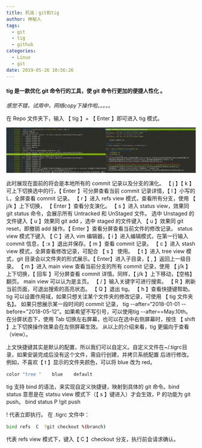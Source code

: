 ```yaml
---
title: 机油：git和tig
author: 神秘人
tags:
  - git
  - tig
  - github
categories:
  - Linux
  - git
date: 2019-05-26 10:56:26
---
```

####  tig 是一款优化 git 命令行的工具，使 git 命令行更加的便捷人性化 。

*感觉不错，试用中，网络copy下操作啦。。。。。*

在 Repo 文件夹下，输入 【 tig 】+ 【 Enter 】即可进入 tig 模式。

![tig](机油：git和tig/tig.jpg)

此时展现在面前的将会是本地所有的 commit 记录以及分支的演化。
【 j 】【 k 】可上下切换选中的行，【 Enter 】可分屏查看当前 commit 记录详情，【 l 】小写的 L，全屏查看 commit 记录。
【 r 】进入 refs view  模式，查看所有分支，使用 【 j/k 】上下切换， 【 Enter 】查看分支演化。
【 s 】进入 status view，效果同 git status 命令，会展示所有 Untracked 和 UnStaged 文件。 选中 Unstaged 的文件键入【 u 】效果同 git add ，选中 staged 的文件键入 【 u 】效果同 git reset，即撤销 add 操作。【 Enter 】查看分屏查看当前文件的修改记录。
status view 模式下键入 【 C 】进入 vim 编辑器，【 i 】进入编辑模式，在第一行输入 commit 信息，【 :x 】退出并保存。【 m 】查看 commit 记录。
【 c 】进入 stash view 模式，全屏查看修改记录，可配合 【 s 】 使用。
【 t 】进入 tree view 模式，git 目录会以文件夹的形式展示。【 Enter】进入子目录，【 , 】返回上一级目录。
【 m 】进入 main view 查看当前分支的所有 commit 记录，使用 【 j/k 】上下切换，【 回车 】可分屏查看 commit  详情。同样，【 j/k 】上下移动，【空格】翻页。
main view 可以认为是主页。
【 / 】输入关键字可进行搜索。
【 R 】刷新当前页面，可退出搜索的高亮状态。
【 Q 】退出 tig。
【 h 】查看快捷键帮助。
tig 可以设置作用域，如果只想关注某个文件夹的修改记录，可使用 【 tig 文件夹名】。
如果只想展示某一段时间的 commit 记录， tig --after=“2018-01-01 --before="2018-05-12”。如果希望不写引号，可以使用tig --after==May.10th。
在分屏状态下，使用 Tab 切换左右屏幕，也可以在选中右侧屏幕时，按住 【 shift 】上下切换操作效果会在左侧屏幕生效。
从以上的介绍来看，tig 更偏向于查看（view）。

上文快捷键其实是默认的配置，所以我们可以自定义。自定义文件在~/.tigrc目录，如果安装完成后没有这个文件，需自行创建，并拷贝系统配置 后进行修改。
例如，不喜欢【 t 】显示的文件夹颜色，可以将 blue 改为 red。

```bash
color "tree "    blue    default
```

tig 支持 bind 的语法，来实现自定义快捷键，映射到具体的 git 命令。bind status 意思是在 statsu view  模式下（【 s 】键进入）才会生效，P 的功能为 git push。
bind status P !git push

! 代表立即执行。
在 .tigrc 文件中：

```bash
bind refs  C  ?git checkout %(branch)
```

代表 refs view 模式下，键入【 C 】checkout 分支，执行前会请求确认。
